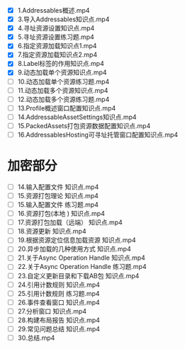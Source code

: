 - [x] 1.Addressables概述.mp4
- [x] 3.导入Addressables知识点.mp4
- [x] 4.寻址资源设置知识点.mp4
- [x] 5.寻址资源设置练习题.mp4
- [x] 6.指定资源加载知识点1.mp4
- [x] 7.指定资源加载知识点2.mp4
- [x] 8.Label标签的作用知识点.mp4
- [x] 9.动态加载单个资源知识点.mp4
- [ ] 10.动态加载单个资源练习题.mp4
- [ ] 11.动态加载多个资源知识点.mp4
- [ ] 12.动态加载多个资源练习题.mp4
- [ ] 13.Profile概述窗口配置知识点.mp4
- [ ] 14.AddressableAssetSettings知识点.mp4
- [ ] 15.PackedAssets打包资源数据配置知识点.mp4
- [ ] 16.AddressablesHosting可寻址托管窗口配置知识点.mp4
# 加密部分
- [ ] 14.输入配置文件 知识点.mp4
- [ ] 15.资源打包理论 知识点.mp4
- [ ] 15.输入配置文件 练习题.mp4
- [ ] 16.资源打包(本地 ) 知识点.mp4
- [ ] 17.资源打包加载（远端） 知识点.mp4
- [ ] 18.资源更新 知识点.mp4
- [ ] 19.根据资源定位信息加载资源 知识点.mp4
- [ ] 20.异步加载的几种使用方式 知识点.mp4
- [ ] 21.关于Async Operation Handle 知识点.mp4
- [ ] 22.关于Async Operation Handle 练习题.mp4
- [ ] 23.自定义更新目录和下载AB包 知识点.mp4
- [ ] 24.引用计数规则 知识点.mp4
- [ ] 25.引用计数规则 练习题.mp4
- [ ] 26.事件查看窗口 知识点.mp4
- [ ] 27.分析窗口 知识点.mp4
- [ ] 28.构建布局报告 知识点.mp4
- [ ] 29.常见问题总结 知识点.mp4
- [ ] 30.总结.mp4
